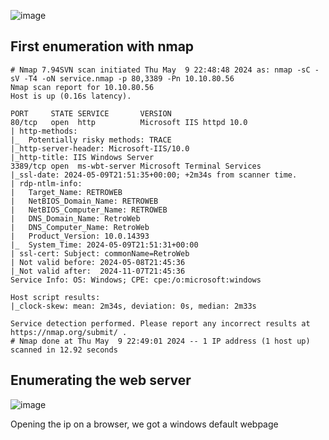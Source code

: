 ![image](https://github.com/n16hth4wk07/n16hth4wk07.github.io/assets/87468669/66690e96-ad4c-452b-b759-1ec6e71b9cad)

## First enumeration with nmap 

```shell
# Nmap 7.94SVN scan initiated Thu May  9 22:48:48 2024 as: nmap -sC -sV -T4 -oN service.nmap -p 80,3389 -Pn 10.10.80.56
Nmap scan report for 10.10.80.56
Host is up (0.16s latency).

PORT     STATE SERVICE       VERSION
80/tcp   open  http          Microsoft IIS httpd 10.0
| http-methods: 
|_  Potentially risky methods: TRACE
|_http-server-header: Microsoft-IIS/10.0
|_http-title: IIS Windows Server
3389/tcp open  ms-wbt-server Microsoft Terminal Services
|_ssl-date: 2024-05-09T21:51:35+00:00; +2m34s from scanner time.
| rdp-ntlm-info: 
|   Target_Name: RETROWEB
|   NetBIOS_Domain_Name: RETROWEB
|   NetBIOS_Computer_Name: RETROWEB
|   DNS_Domain_Name: RetroWeb
|   DNS_Computer_Name: RetroWeb
|   Product_Version: 10.0.14393
|_  System_Time: 2024-05-09T21:51:31+00:00
| ssl-cert: Subject: commonName=RetroWeb
| Not valid before: 2024-05-08T21:45:36
|_Not valid after:  2024-11-07T21:45:36
Service Info: OS: Windows; CPE: cpe:/o:microsoft:windows

Host script results:
|_clock-skew: mean: 2m34s, deviation: 0s, median: 2m33s

Service detection performed. Please report any incorrect results at https://nmap.org/submit/ .
# Nmap done at Thu May  9 22:49:01 2024 -- 1 IP address (1 host up) scanned in 12.92 seconds
```


## Enumerating the web server 

![image](https://github.com/n16hth4wk07/n16hth4wk07.github.io/assets/87468669/92f24fc2-40c9-45e2-9deb-abe1d5481d14)

Opening the ip on a browser, we got a windows default webpage





